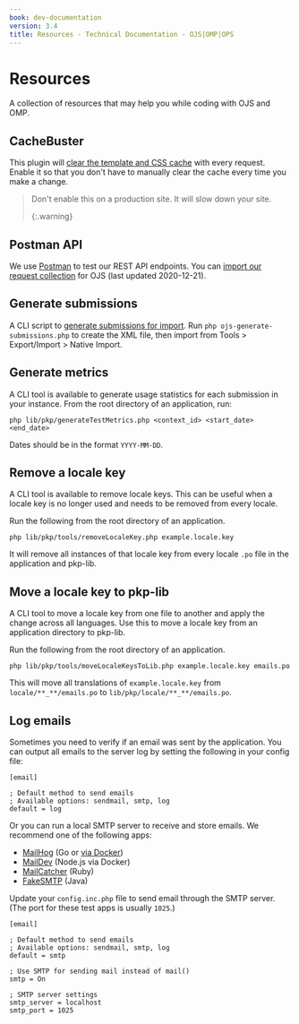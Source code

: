 ```yaml
---
book: dev-documentation
version: 3.4
title: Resources - Technical Documentation - OJS|OMP|OPS
---
```


# Resources

A collection of resources that may help you while coding with OJS and OMP.

## CacheBuster

This plugin will [clear the template and CSS cache](https://github.com/NateWr/cacheBuster) with every request. Enable it so that you don't have to manually clear the cache every time you make a change.

> Don't enable this on a production site. It will slow down your site. 
> 
> {:.warning}

## Postman API

We use [Postman](https://www.getpostman.com/) to test our REST API endpoints. You can [import our request collection](/dev/api/OJS-api-postman-collection.json) for OJS (last updated 2020-12-21).

## Generate submissions

A CLI script to [generate submissions for import](https://gist.github.com/NateWr/c6acac198d319cc317c0862c11df4a2e). Run `php ojs-generate-submissions.php` to create the XML file, then import from Tools > Export/Import > Native Import.

## Generate metrics

A CLI tool is available to generate usage statistics for each submission in your instance. From the root directory of an application, run:

```
php lib/pkp/generateTestMetrics.php <context_id> <start_date> <end_date>
```

Dates should be in the format `YYYY-MM-DD`.

## Remove a locale key

A CLI tool is available to remove locale keys. This can be useful when a locale key is no longer used and needs to be removed from every locale.

Run the following from the root directory of an application.

```
php lib/pkp/tools/removeLocaleKey.php example.locale.key
```

It will remove all instances of that locale key from every locale `.po` file in the application and pkp-lib.

## Move a locale key to pkp-lib

A CLI tool to move a locale key from one file to another and apply the change across all languages. Use this to move a locale key from an application directory to pkp-lib.

Run the following from the root directory of an application.

```
php lib/pkp/tools/moveLocaleKeysToLib.php example.locale.key emails.po
```

This will move all translations of `example.locale.key` from `locale/**_**/emails.po` to `lib/pkp/locale/**_**/emails.po`.

## Log emails

Sometimes you need to verify if an email was sent by the application. You can output all emails to the server log by setting the following in your config file:

```
[email]

; Default method to send emails
; Available options: sendmail, smtp, log
default = log
```

Or you can run a local SMTP server to receive and store emails. We recommend one of the following apps:

- [MailHog](https://github.com/mailhog/MailHog) (Go or [via Docker](https://akrabat.com/using-mailhog-via-docker-for-testing-email/))
- [MailDev](https://maildev.github.io/maildev/) (Node.js via Docker)
- [MailCatcher](https://mailcatcher.me/) (Ruby)
- [FakeSMTP](http://nilhcem.com/FakeSMTP/) (Java)


Update your `config.inc.php` file to send email through the SMTP server. (The port for these test apps is usually `1025`.)

```
[email]

; Default method to send emails
; Available options: sendmail, smtp, log
default = smtp

; Use SMTP for sending mail instead of mail()
smtp = On

; SMTP server settings
smtp_server = localhost
smtp_port = 1025
```
